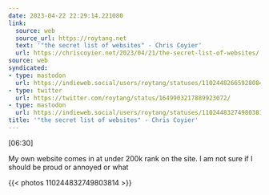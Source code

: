 ```yaml
---
date: 2023-04-22 22:29:14.221080
link:
  source: web
  source_url: https://roytang.net
  text: '"the secret list of websites" - Chris Coyier'
  url: https://chriscoyier.net/2023/04/21/the-secret-list-of-websites/
source: web
syndicated:
- type: mastodon
  url: https://indieweb.social/users/roytang/statuses/110244826659280840
- type: twitter
  url: https://twitter.com/roytang/status/1649903217889923072/
- type: mastodon
  url: https://indieweb.social/users/roytang/statuses/110244832749803814
title: '"the secret list of websites" - Chris Coyier'
---
```




<time id="110244832749803814">[06:30]</time> <p>My own website comes in at under 200k rank on the site. I am not sure if I should be proud or annoyed or what</p>

{{< photos 110244832749803814 >}}